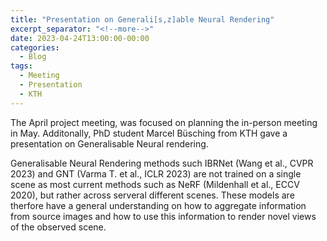 ```yaml
---
title: "Presentation on Generali[s,z]able Neural Rendering"
excerpt_separator: "<!--more-->"
date: 2023-04-24T13:00:00-00:00
categories:
  - Blog
tags:
  - Meeting
  - Presentation
  - KTH
---
```

The April project meeting, was focused on planning the in-person meeting in May. Additonally, PhD student Marcel Büsching from KTH gave a presentation on Generalisable Neural rendering.
<!--more-->
Generalisable Neural Rendering methods such IBRNet (Wang et al., CVPR 2023) and GNT (Varma T. et al., ICLR 2023) are not trained on a single scene as most current methods such as NeRF (Mildenhall et al., ECCV 2020), but rather across serveral different scenes.
These models are therfore have a general understanding on how to aggregate information from source images and how to use this information to render novel views of the observed scene.